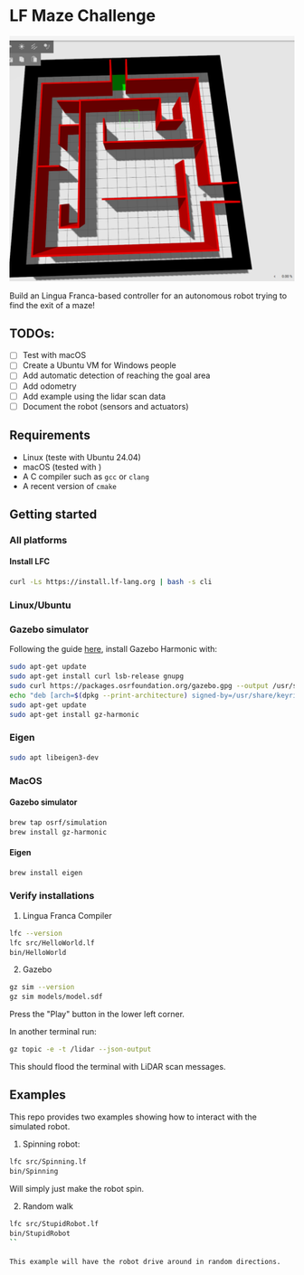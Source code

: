# LF Maze Challenge
![](docs/maze.png)

Build an Lingua Franca-based controller for an autonomous robot trying to find the exit of a maze!

## TODOs:
- [ ] Test with macOS
- [ ] Create a Ubuntu VM for Windows people
- [ ] Add automatic detection of reaching the goal area
- [ ] Add odometry 
- [ ] Add example using the lidar scan data
- [ ] Document the robot (sensors and actuators)

## Requirements
- Linux (teste with Ubuntu 24.04)
- macOS (tested with )
- A C compiler such as `gcc` or `clang`
- A recent version of `cmake`

## Getting started

### All platforms
#### Install LFC
```sh
curl -Ls https://install.lf-lang.org | bash -s cli
```

### Linux/Ubuntu

### Gazebo simulator
Following the guide [here](https://gazebosim.org/docs/harmonic/install_ubuntu/), 
install Gazebo Harmonic with:
```sh
sudo apt-get update
sudo apt-get install curl lsb-release gnupg
sudo curl https://packages.osrfoundation.org/gazebo.gpg --output /usr/share/keyrings/pkgs-osrf-archive-keyring.gpg
echo "deb [arch=$(dpkg --print-architecture) signed-by=/usr/share/keyrings/pkgs-osrf-archive-keyring.gpg] http://packages.osrfoundation.org/gazebo/ubuntu-stable $(lsb_release -cs) main" | sudo tee /etc/apt/sources.list.d/gazebo-stable.list > /dev/null
sudo apt-get update
sudo apt-get install gz-harmonic
```

### Eigen

```sh
sudo apt libeigen3-dev
```


### MacOS

#### Gazebo simulator
```sh
brew tap osrf/simulation
brew install gz-harmonic
```

#### Eigen
```sh
brew install eigen
```

### Verify installations

1. Lingua Franca Compiler
```sh
lfc --version
lfc src/HelloWorld.lf
bin/HelloWorld
```


2. Gazebo
```sh
gz sim --version
gz sim models/model.sdf
```

Press the "Play" button in the lower left corner.

In another terminal run:

```sh
gz topic -e -t /lidar --json-output
```

This should flood the terminal with LiDAR scan messages.


## Examples

This repo provides two examples showing how to interact with the simulated robot.

1. Spinning robot:
```sh
lfc src/Spinning.lf
bin/Spinning
```
Will simply just make the robot spin.


2. Random walk

```sh
lfc src/StupidRobot.lf
bin/StupidRobot
``

This example will have the robot drive around in random directions.
